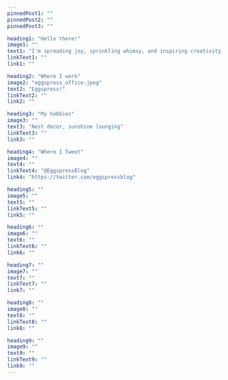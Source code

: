 ```yaml
---
pinnedPost1: ""
pinnedPost2: ""
pinnedPost3: ""

heading1: "Hello there!"
image1: ""
text1: "I'm spreading joy, sprinkling whimsy, and inspiring creativity through blog posts and interactions with readers."
linkText1: ""
link1: ""

heading2: "Where I work"
image2: "eggspress_office.jpeg"
text2: "Eggspress!"
linkText2: ""
link2: ""

heading3: "My hobbies"
image3: ""
text3: "Nest decor, sunshine lounging"
linkText3: ""
link3: ""

heading4: "Where I Tweet"
image4: ""
text4: ""
linkText4: "@EggspressBlog"
link4: "https://twitter.com/eggspressblog"

heading5: ""
image5: ""
text5: ""
linkText5: ""
link5: ""

heading6: ""
image6: ""
text6: ""
linkText6: ""
link6: ""

heading7: ""
image7: ""
text7: ""
linkText7: ""
link7: ""

heading8: ""
image8: ""
text8: ""
linkText8: ""
link8: ""

heading9: ""
image9: ""
text9: ""
linkText9: ""
link9: ""
---
```

